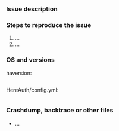 ### Issue description
<!--- Use Gitter at https://gitter.im/PEMapModder/HereAuth for questions -->
<!--- 
Write a short description about the issue

If you are reporting a regression or unexpected behaviour, please include the below information:
Expected result: What were you expecting to happen?
Actual result: What actually happened?
-->

### Steps to reproduce the issue
<!--- help us find the problem by adding steps to reproduce the issue -->
1. ...
2. ...

### OS and versions
<!--- Run the command 'haversion' in the server and paste the result between the ``` lines -->

haversion:
```
```

<!--- Paste the config.yml below the ```yaml line. Remember to strip out confidential things like MySQL passwords -->
HereAuth/config.yml:
```yaml
```

### Crashdump, backtrace or other files
<!--- please use gist or anything else and add links here -->
* ...
